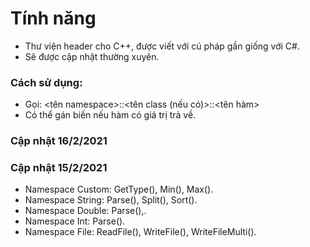 # Tính năng
- Thư viện header cho C++, được viết với cú pháp gần giống với C#.
- Sẽ được cập nhật thường xuyên.

### Cách sử dụng:
- Gọi: &lt;tên namespace&gt;::&lt;tên class (nếu có)&gt;::&lt;tên hàm&gt;
- Có thể gán biến nếu hàm có giá trị trả về.

### Cập nhật 16/2/2021

### Cập nhật 15/2/2021
- Namespace Custom: GetType(), Min(), Max().
- Namespace String: Parse(), Split(), Sort().
- Namespace Double: Parse(),.
- Namespace Int: Parse().
- Namespace File: ReadFile(), WriteFile(), WriteFileMulti().
